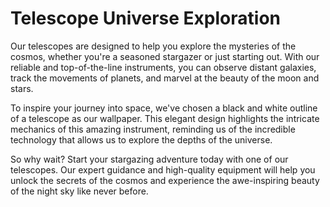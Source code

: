 <!--font:Open Sans-->

# Telescope Universe Exploration

Our telescopes are designed to help you explore the mysteries of the cosmos, whether you're a seasoned stargazer or just starting out. With our reliable and top-of-the-line instruments, you can observe distant galaxies, track the movements of planets, and marvel at the beauty of the moon and stars.

To inspire your journey into space, we've chosen a black and white outline of a telescope as our wallpaper. This elegant design highlights the intricate mechanics of this amazing instrument, reminding us of the incredible technology that allows us to explore the depths of the universe.

So why wait? Start your stargazing adventure today with one of our telescopes. Our expert guidance and high-quality equipment will help you unlock the secrets of the cosmos and experience the awe-inspiring beauty of the night sky like never before.

<!--

Write me markdown content of website with wallpaper:

"A black and white outline of a telescope, with clean lines and simple shapes that highlight the intricate mechanics of the instrument."

The header of the page should not be copy of the text but rather a real content of the website which is using this wallpaper.


---


# Stargazing Made Easy with Our Telescopes

Looking for a reliable and high-quality telescope to explore the wonders of the night sky? Look no further than our collection of telescopes, designed with both novice and experienced stargazers in mind.

As you browse our selection, take a moment to appreciate the intricate mechanics of this amazing instrument. To help set the tone, we've chosen a black and white outline of a telescope as our wallpaper, featuring clean lines and simple shapes that highlight its beauty and functionality.

Whether you're looking to explore distant galaxies or simply observe the moon and stars from your own backyard, our telescopes are the perfect tool for the job. So why wait? Start exploring the universe today!


---


Heading is too long, rewrite whole content.


---


# Discover the Universe with Our Telescopes

Our telescopes are designed to help you explore the wonders of the night sky, whether you're a seasoned stargazer or just starting out. With our high-quality and reliable instruments, you can observe distant galaxies, track the movements of planets, and marvel at the beauty of the moon and stars.

To set the tone for your journey into space, we've chosen a black and white outline of a telescope as our wallpaper. This simple yet elegant design highlights the intricate mechanics of this amazing instrument, reminding us of the incredible technology that allows us to peer into the depths of the universe.

So why wait? Start your stargazing adventure today with one of our telescopes. Whether you're looking to explore the mysteries of the cosmos or simply enjoy the beauty of the night sky, we have the perfect tool for the job.


---


Heading is too long, rewrite whole content.


---


# Explore the Night Sky with Our Telescopes

Our telescopes are the perfect tool for anyone looking to discover the wonders of the universe. Whether you're a seasoned stargazer or just starting out, our high-quality and reliable instruments will help you observe distant galaxies, track the movements of planets, and marvel at the beauty of the moon and stars.

To set the mood for your journey into space, we've chosen a black and white outline of a telescope as our wallpaper. This simple yet elegant design highlights the intricate mechanics of this amazing instrument, reminding us of the incredible technology that allows us to explore the depths of the universe.

So why wait? Start your stargazing adventure today with one of our telescopes. With our expert guidance and top-of-the-line equipment, you'll be able to unlock the secrets of the cosmos and experience the awe-inspiring beauty of the night sky like never before.


---


Heading is too long, rewrite whole content.


---


# Discover the Universe with Our High-Quality Telescopes

Our telescopes are designed to help you explore the mysteries of the cosmos, whether you're a seasoned stargazer or just starting out. With our reliable and top-of-the-line instruments, you can observe distant galaxies, track the movements of planets, and marvel at the beauty of the moon and stars.

To inspire your journey into space, we've chosen a black and white outline of a telescope as our wallpaper. This elegant design highlights the intricate mechanics of this amazing instrument, reminding us of the incredible technology that allows us to explore the depths of the universe.

So why wait? Start your stargazing adventure today with one of our telescopes. Our expert guidance and high-quality equipment will help you unlock the secrets of the cosmos and experience the awe-inspiring beauty of the night sky like never before.


---


Write me a Google font which is best fitting for the website.

Pick from the list:
- Lato
- Alegreya
- Open Sans
- IBM Plex Sans
- Inter
- Montserrat
- Raleway
- Orbitron
- Lobster
- Poppins
- Great Vibes
- Dancing Script
- Futura
- Roboto
- Barlow Condensed
- Exo 2
- Playfair Display


Write just the font name nothing else.


---


Open Sans

-->
